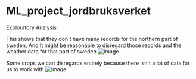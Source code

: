 # ML_project_jordbruksverket


Exploratory Analysis

This shows that they don't have many records for the northern part of sweden, And It might be reasonable to disregard those records and the weather data for that part of sweden
![image](https://github.com/user-attachments/assets/f4046c96-9f34-4976-b3e5-882cd5a5f42c)

Some crops we can disregards entirely because there isn't a lot of data for us to work with
![image](https://github.com/user-attachments/assets/1f78137a-60bc-4b45-ba07-2f3e0c4fb2b8)

